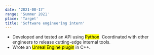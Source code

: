 ```yaml
---
date: '2021-08-17'
range: 'Summer 2021'
place: 'Target'
title: 'Software engineering intern'
---
```


- Developed and tested an API using <mark>Python</mark>. Coordinated with other engineers to release cutting-edge internal tools.
- Wrote an <mark>Unreal Engine plugin</mark> in C++.
